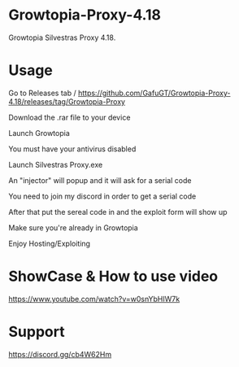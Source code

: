# Growtopia-Proxy-4.18
Growtopia Silvestras Proxy 4.18.


# Usage
Go to Releases tab / https://github.com/GafuGT/Growtopia-Proxy-4.18/releases/tag/Growtopia-Proxy

Download the .rar file to your device

Launch Growtopia

You must have your antivirus disabled

Launch Silvestras Proxy.exe

An "injector" will popup and it will ask for a serial code

You need to join my discord in order to get a serial code

After that put the sereal code in and the exploit form will show up

Make sure you're already in Growtopia

Enjoy Hosting/Exploiting

# ShowCase & How to use video
https://www.youtube.com/watch?v=w0snYbHIW7k

# Support
https://discord.gg/cb4W62Hm
